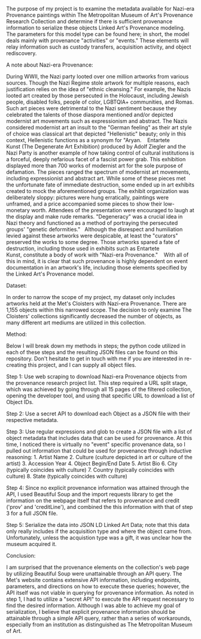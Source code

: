 The purpose of my project is to examine the metadata available for Nazi-era Provenance paintings within The Metropolitan Museum of Art's Provenance Research Collection and determine if there is sufficient provenance information to serialize these objects Linked Art's Provenance modeling. The parameters for this model type can be found here; in short, the model deals mainly with provenance "activities" or "events." These elements will relay information such as custody transfers, acquisition activity, and object rediscovery.

A note about Nazi-era Provenance: 

During WWII, the Nazi party looted over one million artworks from various sources. Though the Nazi Regime stole artwork for multiple reasons, each justification relies on the idea of "ethnic cleansing." For example, the Nazis looted art created by those persecuted in the Holocaust, including Jewish people, disabled folks, people of color, LGBTQIA+ communities, and Romas. Such art pieces were detrimental to the Nazi sentiment because they celebrated the talents of those diaspora mentioned and/or depicted modernist art movements such as expressionism and abstract. The Nazis considered modernist art an insult to the "German feeling" as their art style of choice was classical art that depicted "Hellenistic" beauty; only in this context, Hellenistic functions as a synonym for "Aryan. 
 
Entartete Kunst (The Degenerate Art Exhibition) produced by Adolf Ziegler and the Nazi Party is another example of how taking control of cultural institutions is a forceful, deeply nefarious facet of a fascist power grab. This exhibition displayed more than 700 works of modernist art for the sole purpose of defamation. The pieces ranged the spectrum of modernist art movements, including expressionist and abstract art. While some of these pieces met the unfortunate fate of immediate destruction, some ended up in art exhibits created to mock the aforementioned groups. The exhibit organization was deliberately sloppy: pictures were hung erratically, paintings were unframed, and a price accompanied some pieces to show their low-monetary worth. Attendees of the presentation were encouraged to laugh at the display and make rude remarks. "Degeneracy" was a crucial idea in Nazi theory and functioned as a method of portraying the persecuted groups' "genetic deformities."
 
Although the disrespect and humiliation levied against these artworks were despicable, at least the "curators" preserved the works to some degree. Those artworks spared a fate of destruction, including those used in exhibits such as Entartete Kunst, constitute a body of work with "Nazi-era Provenance." 
 
With all of this in mind, it is clear that such provenance is highly dependent on event documentation in an artwork's life, including those elements specified by the Linked Art's Provenance model. 


Dataset: 

In order to narrow the scope of my project, my dataset only includes artworks held at the Met's Cloisters with Nazi-era Provenance. There are 1,155 objects within this narrowed scope. The decision to only examine The Cloisters' collections significantly decreased the number of objects, as many different art mediums are utilized in this collection. 

Method: 
 
Below I will break down my methods in steps; the python code utilized in each of these steps and the resulting JSON files can be found on this repository. Don't hesitate to get in touch with me if you are interested in re-creating this project, and I can supply all object files. 

Step 1: Use web scraping to download Nazi-era Provenance objects from the provenance research project list. This step required a URL split stage, which was achieved by going through all 15 pages of the filtered collection, opening the developer tool, and using that specific URL to download a list of Object IDs.  

Step 2: Use a secret API to download each Object as a JSON file with their respective metadata.

Step 3: Use regular expressions and glob to create a JSON file with a list of object metadata that includes data that can be used for provenance. At this time, I noticed there is virtually no "event" specific provenance data, so I pulled out information that could be used for provenance through inductive reasoning: 
	1. Artist Name
	2. Culture (culture depicted in art or culture of the artist)
	3. Accession Year
	4. Object Begin/End Date
	5. Artist Bio
	6. City (typically coincides with culture)
	7. Country (typically coincides with culture)
	8. State (typically coincides with culture)

Step 4: Since no explicit provenance information was attained through the API, I used Beautiful Soup and the import requests library to get the information on the webpage itself that refers to provenance and credit ('prov' and 'creditLine'), and combined the this information with that of step 3 for a full JSON file.

Step 5:  Serialize the data into JSON LD Linked Art Data; note that this data only really includes if the acquisition type and where the object came from. Unfortunately, unless the acquistion type was a gift, it was unclear how the museum acquired it. 

Conclusion:

I am surprised that the provenance elements on the collection's web page by utilizing Beautiful Soup were unattainable through an API query. The Met's website contains extensive API information, including endpoints, parameters, and directions on how to execute these queries; however, the API itself was not viable in querying for provenance information. As noted in step 1, I had to utilize a "secret API" to execute the API request necessary to find the desired information. Although I was able to achieve my goal of serialization, I believe that explicit provenance information should be attainable through a simple API query, rather than a series of workarounds, especially from an institution as distinguished as The Metropolitan Museum of Art.
